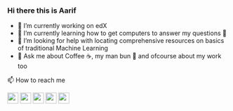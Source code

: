 ### Hi there this is Aarif

- 🔭 I’m currently working on edX 
- 🌱 I’m currently learning how to get computers to answer my questions 🤖
-  🤔 I’m looking for help with locating comprehensive resources on basics of traditional Machine Learning 
- 💬 Ask me about Coffee  ☕️,  my man bun 😬 and ofcourse about my work too

📫 How to reach me <p> <a href="mailto:mraarif@outlook.com"><img src="https://img.shields.io/badge/-Email-%230078D4?&style=for-the-badge&logo=microsoft-outlook&logoColor=white" height=25></a> <a href="https://www.twitter.com/mraarif_2point0"><img src="https://img.shields.io/badge/twitter-%231DA1F2.svg?&style=for-the-badge&logo=twitter&logoColor=white" height=25></a> <a href="https://www.linkedin.com/in/mraarif"><img src="https://img.shields.io/badge/linkedin-%230077B5.svg?&style=for-the-badge&logo=linkedin&logoColor=white" height=25></a> <a href="https://stackoverflow.com/users/6027876/aarif"><img src="https://img.shields.io/badge/-Stackoverflow-orange?logo=stack-overflow&style=for-the-badge&logoColor=white" height=25></a> <a href="https://www.instagram.com/aarif.xniper/"><img src="https://img.shields.io/badge/-Instagram-deeppink?logo=instagram&style=for-the-badge&logoColor=white" height=25></a> </p>
